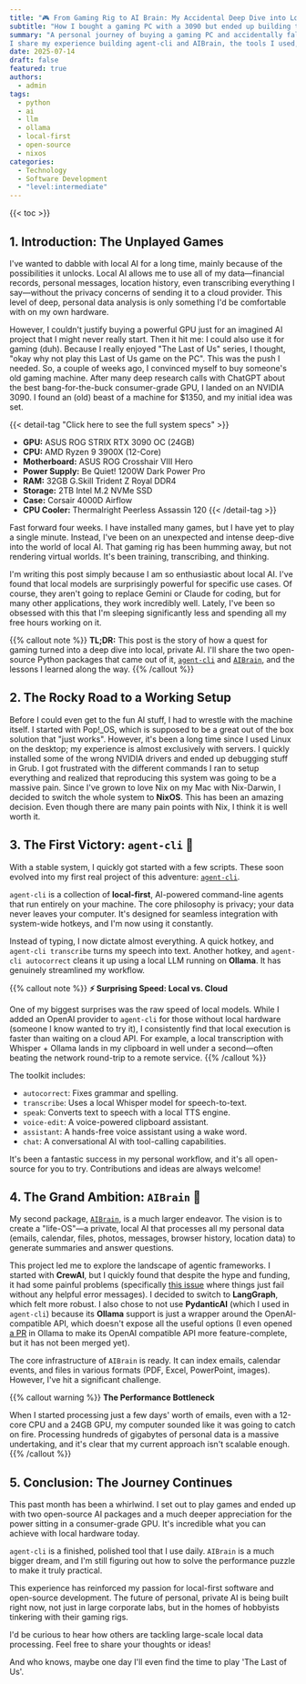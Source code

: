 ```yaml
---
title: "🎮 From Gaming Rig to AI Brain: My Accidental Deep Dive into Local AI"
subtitle: "How I bought a gaming PC with a 3090 but ended up building two local-first Python AI packages instead."
summary: "A personal journey of buying a gaming PC and accidentally falling down the rabbit hole of local, private AI.
I share my experience building agent-cli and AIBrain, the tools I used, and the lessons I learned along the way."
date: 2025-07-14
draft: false
featured: true
authors:
  - admin
tags:
  - python
  - ai
  - llm
  - ollama
  - local-first
  - open-source
  - nixos
categories:
  - Technology
  - Software Development
  - "level:intermediate"
---
```


{{< toc >}}

## 1. Introduction: The Unplayed Games

I've wanted to dabble with local AI for a long time, mainly because of the possibilities it unlocks.
Local AI allows me to use all of my data—financial records, personal messages, location history, even transcribing everything I say—without the privacy concerns of sending it to a cloud provider.
This level of deep, personal data analysis is only something I'd be comfortable with on my own hardware.

However, I couldn't justify buying a powerful GPU just for an imagined AI project that I might never really start.
Then it hit me: I could also use it for gaming (duh).
Because I really enjoyed "The Last of Us" series, I thought, "okay why not play this Last of Us game on the PC".
This was the push I needed.
So, a couple of weeks ago, I convinced myself to buy someone's old gaming machine.
After many deep research calls with ChatGPT about the best bang-for-the-buck consumer-grade GPU, I landed on an NVIDIA 3090.
I found an (old) beast of a machine for $1350, and my initial idea was set.

{{< detail-tag "Click here to see the full system specs" >}}
*   **GPU:** ASUS ROG STRIX RTX 3090 OC (24GB)
*   **CPU:** AMD Ryzen 9 3900X (12-Core)
*   **Motherboard:** ASUS ROG Crosshair VIII Hero
*   **Power Supply:** Be Quiet! 1200W Dark Power Pro
*   **RAM:** 32GB G.Skill Trident Z Royal DDR4
*   **Storage:** 2TB Intel M.2 NVMe SSD
*   **Case:** Corsair 4000D Airflow
*   **CPU Cooler:** Thermalright Peerless Assassin 120
{{< /detail-tag >}}

Fast forward four weeks.
I have installed many games, but I have yet to play a single minute.
Instead, I've been on an unexpected and intense deep-dive into the world of local AI.
That gaming rig has been humming away, but not rendering virtual worlds.
It's been training, transcribing, and thinking.

I'm writing this post simply because I am so enthusiastic about local AI.
I've found that local models are surprisingly powerful for specific use cases.
Of course, they aren't going to replace Gemini or Claude for coding, but for many other applications, they work incredibly well.
Lately, I've been so obsessed with this that I'm sleeping significantly less and spending all my free hours working on it.

{{% callout note %}}
**TL;DR:** This post is the story of how a quest for gaming turned into a deep dive into local, private AI.
I'll share the two open-source Python packages that came out of it, [`agent-cli`](https://github.com/basnijholt/agent-cli) and [`AIBrain`](https://github.com/basnijholt/aibrain), and the lessons I learned along the way.
{{% /callout %}}

## 2. The Rocky Road to a Working Setup

Before I could even get to the fun AI stuff, I had to wrestle with the machine itself.
I started with Pop!_OS, which is supposed to be a great out of the box solution that "just works".
However, it's been a long time since I used Linux on the desktop; my experience is almost exclusively with servers.
I quickly installed some of the wrong NVIDIA drivers and ended up debugging stuff in Grub.
I got frustrated with the different commands I ran to setup everything and realized that reproducing this system was going to be a massive pain.
Since I've grown to love Nix on my Mac with Nix-Darwin, I decided to switch the whole system to **NixOS**.
This has been an amazing decision.
Even though there are many pain points with Nix, I think it is well worth it.

## 3. The First Victory: `agent-cli` 🐍

With a stable system, I quickly got started with a few scripts.
These soon evolved into my first real project of this adventure: [`agent-cli`](https://github.com/basnijholt/agent-cli).

`agent-cli` is a collection of **local-first**, AI-powered command-line agents that run entirely on your machine.
The core philosophy is privacy; your data never leaves your computer.
It's designed for seamless integration with system-wide hotkeys, and I'm now using it constantly.

Instead of typing, I now dictate almost everything.
A quick hotkey, and `agent-cli transcribe` turns my speech into text.
Another hotkey, and `agent-cli autocorrect` cleans it up using a local LLM running on **Ollama**.
It has genuinely streamlined my workflow.

{{% callout note %}}
**⚡ Surprising Speed: Local vs. Cloud**

One of my biggest surprises was the raw speed of local models.
While I added an OpenAI provider to `agent-cli` for those without local hardware (someone I know wanted to try it), I consistently find that local execution is faster than waiting on a cloud API.
For example, a local transcription with Whisper + Ollama lands in my clipboard in well under a second—often beating the network round-trip to a remote service.
{{% /callout %}}

The toolkit includes:
*   `autocorrect`: Fixes grammar and spelling.
*   `transcribe`: Uses a local Whisper model for speech-to-text.
*   `speak`: Converts text to speech with a local TTS engine.
*   `voice-edit`: A voice-powered clipboard assistant.
*   `assistant`: A hands-free voice assistant using a wake word.
*   `chat`: A conversational AI with tool-calling capabilities.

It's been a fantastic success in my personal workflow, and it's all open-source for you to try.
Contributions and ideas are always welcome!

## 4. The Grand Ambition: `AIBrain` 🧠

My second package, [`AIBrain`](https://github.com/basnijholt/aibrain), is a much larger endeavor.
The vision is to create a "life-OS"—a private, local AI that processes all my personal data (emails, calendar, files, photos, messages, browser history, location data) to generate summaries and answer questions.

This project led me to explore the landscape of agentic frameworks.
I started with **CrewAI**, but I quickly found that despite the hype and funding, it had some painful problems (specifically [this issue](https://github.com/crewAIInc/crewAI/issues/3031) where things just fail without any helpful error messages).
I decided to switch to **LangGraph**, which felt more robust.
I also chose to not use **PydanticAI** (which I used in `agent-cli`) because its **Ollama** support is just a wrapper around the OpenAI-compatible API, which doesn't expose all the useful options (I even opened [a PR](https://github.com/ollama/ollama/pull/11249/) in Ollama to make its OpenAI compatible API more feature-complete, but it has not been merged yet).

The core infrastructure of `AIBrain` is ready.
It can index emails, calendar events, and files in various formats (PDF, Excel, PowerPoint, images).
However, I've hit a significant challenge.

{{% callout warning %}}
**The Performance Bottleneck**

When I started processing just a few days' worth of emails, even with a 12-core CPU and a 24GB GPU, my computer sounded like it was going to catch on fire.
Processing hundreds of gigabytes of personal data is a massive undertaking, and it's clear that my current approach isn't scalable enough.
{{% /callout %}}

## 5. Conclusion: The Journey Continues

This past month has been a whirlwind.
I set out to play games and ended up with two open-source AI packages and a much deeper appreciation for the power sitting in a consumer-grade GPU.
It's incredible what you can achieve with local hardware today.

`agent-cli` is a finished, polished tool that I use daily.
`AIBrain` is a much bigger dream, and I'm still figuring out how to solve the performance puzzle to make it truly practical.

This experience has reinforced my passion for local-first software and open-source development.
The future of personal, private AI is being built right now, not just in large corporate labs, but in the homes of hobbyists tinkering with their gaming rigs.

I'd be curious to hear how others are tackling large-scale local data processing.
Feel free to share your thoughts or ideas!

And who knows, maybe one day I'll even find the time to play 'The Last of Us'.
